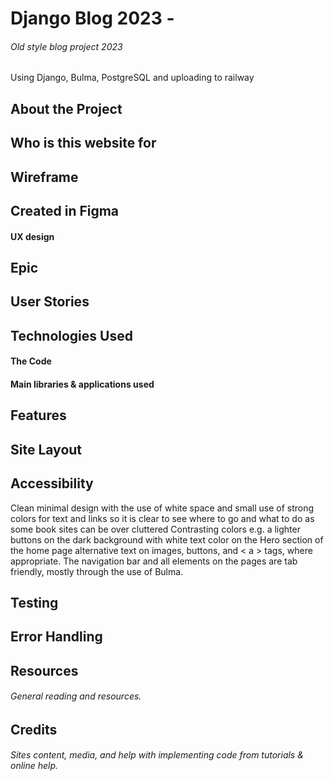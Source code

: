# Django Blog 2023 -

###### Old style blog project 2023

Using Django, Bulma, PostgreSQL and uploading to railway

## About the Project

## Who is this website for

## Wireframe

## Created in Figma

#### UX design

## Epic

## User Stories

## Technologies Used

#### The Code

#### Main libraries & applications used

## Features

## Site Layout

## Accessibility

Clean minimal design with the use of white space and small use of strong colors for text and links so it is clear to see where to go and what to do as some book sites can be over cluttered
Contrasting colors e.g. a lighter buttons on the dark background with white text color on the Hero section of the home page
alternative text on images, buttons, and < a > tags, where appropriate. The navigation bar and all elements on the pages are tab friendly, mostly through the use of Bulma.

## Testing

## Error Handling

## Resources

###### General reading and resources.

## Credits

###### Sites content, media, and help with implementing code from tutorials & online help.
